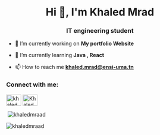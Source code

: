 
<h1 align="center">Hi 👋, I'm Khaled Mrad</h1>
<h3 align="center">IT engineering student</h3>

- 🔭 I’m currently working on **My portfolio Website**

- 🌱 I’m currently learning **Java , React**

- 📫 How to reach me **khaled.mrad@ensi-uma.tn**


<h3 align="left">Connect with me:</h3>
<p align="left">
<a href="https://www.linkedin.com/in/khaled-mrad-b1497b18a/" target="blank"><img align="center" src="https://raw.githubusercontent.com/rahuldkjain/github-profile-readme-generator/master/src/images/icons/Social/linked-in-alt.svg" alt="khaled mrad" height="30" width="40" /></a>
<a href="https://codeforces.com/profile/Khaled.Mrad" target="blank"><img align="center" src="https://raw.githubusercontent.com/rahuldkjain/github-profile-readme-generator/master/src/images/icons/Social/codeforces.svg" alt="Khaled.Mrad" height="30" width="40" /></a>
</p>


<p>&nbsp;<img align="center" src="https://github-readme-stats.vercel.app/api?username=khaledmraad&show_icons=true&locale=en" alt="khaledmraad" /></p>

<p><img align="center" src="https://github-readme-streak-stats.herokuapp.com/?user=khaledmraad&" alt="khaledmraad" /></p>
